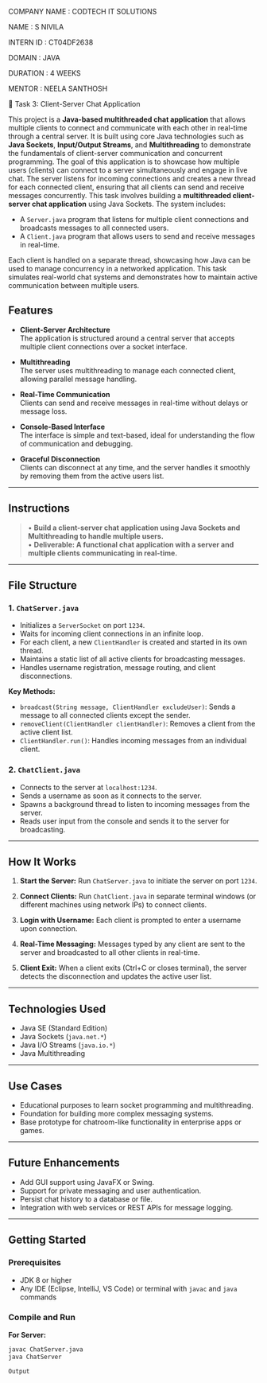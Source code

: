 COMPANY NAME : CODTECH IT SOLUTIONS

NAME : S NIVILA

INTERN ID : CT04DF2638

DOMAIN : JAVA

DURATION : 4 WEEKS

MENTOR : NEELA SANTHOSH

📡 Task 3: Client-Server Chat Application

This project is a **Java-based multithreaded chat application** that allows multiple clients to connect and communicate with each other in real-time through a central server. It is built using core Java technologies such as **Java Sockets**, **Input/Output Streams**, and **Multithreading** to demonstrate the fundamentals of client-server communication and concurrent programming.
The goal of this application is to showcase how multiple users (clients) can connect to a server simultaneously and engage in live chat. The server listens for incoming connections and creates a new thread for each connected client, ensuring that all clients can send and receive messages concurrently.
This task involves building a **multithreaded client-server chat application** using Java Sockets. The system includes:

- A `Server.java` program that listens for multiple client connections and broadcasts messages to all connected users.
- A `Client.java` program that allows users to send and receive messages in real-time.

Each client is handled on a separate thread, showcasing how Java can be used to manage concurrency in a networked application. This task simulates real-world chat systems and demonstrates how to maintain active communication between multiple users.

## Features

-  **Client-Server Architecture**  
  The application is structured around a central server that accepts multiple client connections over a socket interface.

-  **Multithreading**  
  The server uses multithreading to manage each connected client, allowing parallel message handling.

-  **Real-Time Communication**  
  Clients can send and receive messages in real-time without delays or message loss.

-  **Console-Based Interface**  
  The interface is simple and text-based, ideal for understanding the flow of communication and debugging.

-  **Graceful Disconnection**  
  Clients can disconnect at any time, and the server handles it smoothly by removing them from the active users list.

---

## Instructions

> • **Build a client-server chat application using Java Sockets and Multithreading to handle multiple users.**  
> • **Deliverable: A functional chat application with a server and multiple clients communicating in real-time.**

---

## File Structure

### 1. `ChatServer.java`

- Initializes a `ServerSocket` on port `1234`.
- Waits for incoming client connections in an infinite loop.
- For each client, a new `ClientHandler` is created and started in its own thread.
- Maintains a static list of all active clients for broadcasting messages.
- Handles username registration, message routing, and client disconnections.

**Key Methods:**

- `broadcast(String message, ClientHandler excludeUser)`: Sends a message to all connected clients except the sender.
- `removeClient(ClientHandler clientHandler)`: Removes a client from the active client list.
- `ClientHandler.run()`: Handles incoming messages from an individual client.

### 2. `ChatClient.java`

- Connects to the server at `localhost:1234`.
- Sends a username as soon as it connects to the server.
- Spawns a background thread to listen to incoming messages from the server.
- Reads user input from the console and sends it to the server for broadcasting.

---

## How It Works

1. **Start the Server:**
   Run `ChatServer.java` to initiate the server on port `1234`.

2. **Connect Clients:**
   Run `ChatClient.java` in separate terminal windows (or different machines using network IPs) to connect clients.

3. **Login with Username:**
   Each client is prompted to enter a username upon connection.

4. **Real-Time Messaging:**
   Messages typed by any client are sent to the server and broadcasted to all other clients in real-time.

5. **Client Exit:**
   When a client exits (Ctrl+C or closes terminal), the server detects the disconnection and updates the active user list.

---

## Technologies Used

- Java SE (Standard Edition)
- Java Sockets (`java.net.*`)
- Java I/O Streams (`java.io.*`)
- Java Multithreading

---

## Use Cases

- Educational purposes to learn socket programming and multithreading.
- Foundation for building more complex messaging systems.
- Base prototype for chatroom-like functionality in enterprise apps or games.

---

## Future Enhancements

- Add GUI support using JavaFX or Swing.
- Support for private messaging and user authentication.
- Persist chat history to a database or file.
- Integration with web services or REST APIs for message logging.

---

## Getting Started

### Prerequisites

- JDK 8 or higher
- Any IDE (Eclipse, IntelliJ, VS Code) or terminal with `javac` and `java` commands

### Compile and Run

**For Server:**
```bash
javac ChatServer.java
java ChatServer

Output
